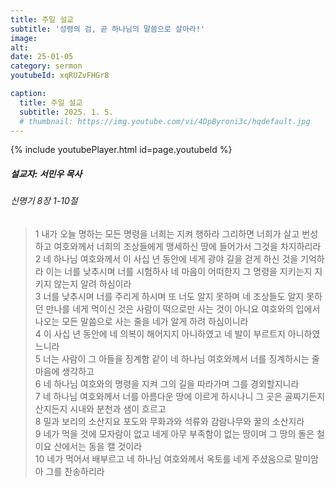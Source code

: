 ```yaml
---
title: 주일 설교
subtitle: '성령의 검, 곧 하나님의 말씀으로 살아라!'
image: 
alt:
date: 25-01-05
category: sermon
youtubeId: xqRUZvFHGr8

caption:
  title: 주일 설교
  subtitle: 2025. 1. 5.
  # thumbnail: https://img.youtube.com/vi/4DpByroni3c/hqdefault.jpg
---
```

{% include youtubePlayer.html id=page.youtubeId %}

##### 설교자: 서민우 목사

###### 신명기 8장 1-10절  

> 1 내가 오늘 명하는 모든 명령을 너희는 지켜 행하라 그리하면 너희가 살고 번성하고 여호와께서 너희의 조상들에게 맹세하신 땅에 들어가서 그것을 차지하리라  
> 2 네 하나님 여호와께서 이 사십 년 동안에 네게 광야 길을 걷게 하신 것을 기억하라 이는 너를 낮추시며 너를 시험하사 네 마음이 어떠한지 그 명령을 지키는지 지키지 않는지 알려 하심이라  
> 3 너를 낮추시며 너를 주리게 하시며 또 너도 알지 못하며 네 조상들도 알지 못하던 만나를 네게 먹이신 것은 사람이 떡으로만 사는 것이 아니요 여호와의 입에서 나오는 모든 말씀으로 사는 줄을 네가 알게 하려 하심이니라  
> 4 이 사십 년 동안에 네 의복이 해어지지 아니하였고 네 발이 부르트지 아니하였느니라  
> 5 너는 사람이 그 아들을 징계함 같이 네 하나님 여호와께서 너를 징계하시는 줄 마음에 생각하고  
> 6 네 하나님 여호와의 명령을 지켜 그의 길을 따라가며 그를 경외할지니라  
> 7 네 하나님 여호와께서 너를 아름다운 땅에 이르게 하시나니 그 곳은 골짜기든지 산지든지 시내와 분천과 샘이 흐르고  
> 8 밀과 보리의 소산지요 포도와 무화과와 석류와 감람나무와 꿀의 소산지라  
> 9 네가 먹을 것에 모자람이 없고 네게 아무 부족함이 없는 땅이며 그 땅의 돌은 철이요 산에서는 동을 캘 것이라  
> 10 네가 먹어서 배부르고 네 하나님 여호와께서 옥토를 네게 주셨음으로 말미암아 그를 찬송하리라  
